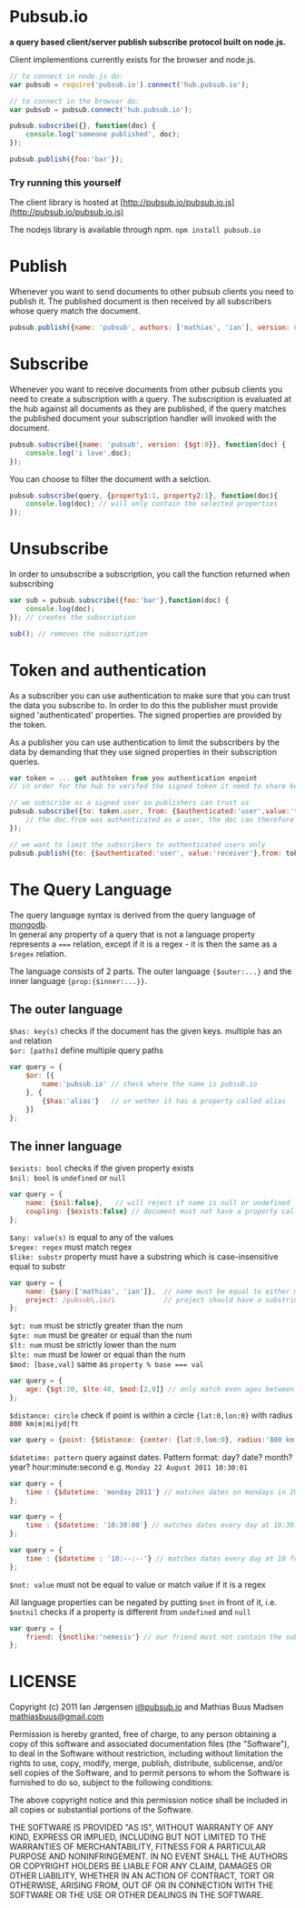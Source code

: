 # Pubsub.io
**a query based client/server publish subscribe protocol built on node.js.**

Client implementions currently exists for the browser and node.js.

```js
// to connect in node.js do:
var pubsub = require('pubsub.io').connect('hub.pubsub.io');

// to connect in the browser do:
var pubsub = pubsub.connect('hub.pubsub.io');

pubsub.subscribe({}, function(doc) {
	console.log('someone published', doc);
});

pubsub.publish({foo:'bar'});
```

### Try running this yourself

The client library is hosted at [http://pubsub.io/pubsub.io.js](http://pubsub.io/pubsub.io.js)

The nodejs library is available through npm. `npm install pubsub.io`

# Publish

Whenever you want to send documents to other pubsub clients you need to publish it.
The published document is then received by all subscribers whose query match the document.

```js
pubsub.publish({name: 'pubsub', authors: ['mathias', 'ian'], version: 0.1});
```

# Subscribe

Whenever you want to receive documents from other pubsub clients you need to create a subscription with a query.
The subscription is evaluated at the hub against all documents as they are published, if the query matches the published document your subscription handler will invoked with the document.

```js
pubsub.subscribe({name: 'pubsub', version: {$gt:0}}, function(doc) {
	console.log('i love',doc);
});
```

You can choose to filter the document with a selction.
	
```js
pubsub.subscribe(query, {property1:1, property2:1}, function(doc){
	console.log(doc); // will only contain the selected properties
});
```
	
# Unsubscribe

In order to unsubscribe a subscription, you call the function returned when subscribing

```js
var sub = pubsub.subscribe({foo:'bar'},function(doc) {
	console.log(doc);
}); // creates the subscription

sub(); // removes the subscription
```

# Token and authentication

As a subscriber you can use authentication to make sure that you can trust the data you subscribe to. In order to do this the publisher must provide signed 'authenticated' properties. The signed properties are provided by the token.

As a publisher you can use authentication to limit the subscribers by the data by demanding that they use signed properties in their subscription queries.

```js
var token = ... get authtoken from you authentication enpoint
// in order for the hub to verifed the signed token it need to share key with the authentication enpoint

// we subscribe as a signed user so publishers can trust us
pubsub.subscribe({to: token.user, from: {$authenticated:'user',value:'transmitter'}}, function(doc) {
	// the doc.from was authenticated as a user, the doc can therefore be trusted
});

// we want to limit the subscribers to authenticated users only
pubsub.publish({to: {$authenticated:'user', value:'receiver'},from: token.user});
```

# The Query Language

The query language syntax is derived from the query language of [mongodb](http://mongodb.com).  
In general any property of a query that is not a language property represents a `===` relation,
except if it is a regex - it is then the same as a `$regex` relation.

The language consists of 2 parts. The outer language `{$outer:...}` and the inner language `{prop:{$inner:...}}`.

## The outer language
`$has: key(s)` checks if the document has the given keys. multiple has an `and` relation	
`$or: [paths]` define multiple query paths

```js
var query = {
	$or: [{
		name:'pubsub.io' // check where the name is pubsub.io
	}, {
		{$has:'alias'}   // or wether it has a property called alias
	}]
};
```

## The inner language

`$exists: bool`    checks if the given property exists  
`$nil: bool`       is `undefined` or `null`  

```js
var query = {
	name: {$nil:false},   // will reject if name is null or undefined
	coupling: {$exists:false} // document must not have a property called coupling
};
```
	
`$any: value(s)`   is equal to any of the values  
`$regex: regex`    must match regex  
`$like: substr`    property must have a substring which is case-insensitive equal to substr  

```js
var query = {
	name: {$any:['mathias', 'ian']},  // name must be equal to either mathias or ian
	project: /pubsub\.io/i            // project should have a substring pubsub.io in any case
};
```
	
`$gt: num`         must be strictly greater than the num  
`$gte: num`        must be greater or equal than the num  
`$lt: num`         must be strictly lower than the num  
`$lte: num`        must be lower or equal than the num  
`$mod: [base,val]` same as `property % base === val`  

```js
var query = {
	age: {$gt:20, $lte:40, $mod:[2,0]} // only match even ages between 20+ and 40		
};
```
`$distance: circle`		check if point is within a circle  `{lat:0,lon:0}` with radius `800 km|m|mi|yd|ft`

```js
var query = {point: {$distance: {center: {lat:0,lon:0}, radius:'800 km'}}};
```

`$datetime: pattern`	query against dates. Pattern format: day? date? month? year? hour:minute:second e.g. `Monday 22 August 2011 10:30:01`

```js
var query = {
	time : {$datetime: 'monday 2011'} // matches dates on mondays in 2011
};

var query = {
	time : {$datetime: '10:30:00'} // matches dates every day at 10:30:00 am 
};

var query = {
	time : {$datetime : '10:--:--'} // matches dates every day at 10 for the entire hour 
};
```

`$not: value`      must not be equal to value or match value if it is a regex  
	
All language properties can be negated by putting `$not` in front of it,
i.e. `$notnil` checks if a property is different from `undefined` and `null`

```js
var query = {
	friend: {$notlike:'nemesis'} // our friend must not contain the substring nemesis
};
```

# LICENSE

Copyright (c) 2011 Ian Jørgensen <i@pubsub.io> and Mathias Buus Madsen <mathiasbuus@gmail.com>

Permission is hereby granted, free of charge, to any person obtaining a copy
of this software and associated documentation files (the "Software"), to
deal in the Software without restriction, including without limitation the
rights to use, copy, modify, merge, publish, distribute, sublicense, and/or
sell copies of the Software, and to permit persons to whom the Software is
furnished to do so, subject to the following conditions:

The above copyright notice and this permission notice shall be included in
all copies or substantial portions of the Software.

THE SOFTWARE IS PROVIDED "AS IS", WITHOUT WARRANTY OF ANY KIND, EXPRESS OR
IMPLIED, INCLUDING BUT NOT LIMITED TO THE WARRANTIES OF MERCHANTABILITY,
FITNESS FOR A PARTICULAR PURPOSE AND NONINFRINGEMENT. IN NO EVENT SHALL THE
AUTHORS OR COPYRIGHT HOLDERS BE LIABLE FOR ANY CLAIM, DAMAGES OR OTHER
LIABILITY, WHETHER IN AN ACTION OF CONTRACT, TORT OR OTHERWISE, ARISING
FROM, OUT OF OR IN CONNECTION WITH THE SOFTWARE OR THE USE OR OTHER DEALINGS
IN THE SOFTWARE.